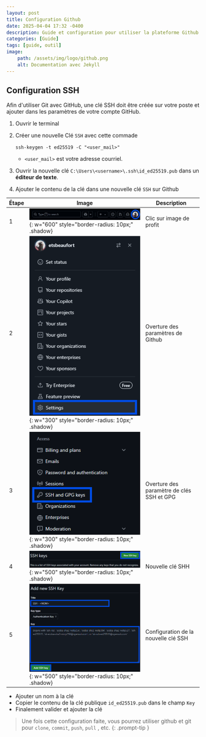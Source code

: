 ```yaml
---
layout: post
title: Configuration Github
date: 2025-04-04 17:32 -0400
description: Guide et configuration pour utiliser la plateforme Github.
categories: [Guide]
tags: [guide, outil]
image: 
    path: /assets/img/logo/github.png
    alt: Documentation avec Jekyll
---
```

## Configuration SSH

Afin d'utiliser Git avec GitHub, une clé SSH doit être créée sur votre poste et ajouter dans les paramètres de votre compte GitHub.

1. Ouvrir le terminal
1. Créer une nouvelle Clé `SSH` avec cette commade

    ```shell
    ssh-keygen -t ed25519 -C "<user_mail>"
    ```

    - `<user_mail>` est votre adresse courriel.

1. Ouvrir la nouvelle clé `C:\Users\<username>\.ssh\id_ed25519.pub` dans un **éditeur de texte**.
1. Ajouter le contenu de la clé dans une nouvelle clé `SSH` sur Github  

Étape|Image|Description
-|-|-
1|![github ssh 1](/assets/img/developpeur/github_ssh_1.png){: w="600" style="border-radius: 10px;" .shadow}| Clic sur image de profit
2|![github ssh 2](/assets/img/developpeur/github_ssh_2.png){: w="300" style="border-radius: 10px;" .shadow}| Overture des paramètres de Github
3|![github ssh 3](/assets/img/developpeur/github_ssh_3.png){: w="300" style="border-radius: 10px;" .shadow}| Overture des paramètre de clés SSH et GPG
4|![github ssh 4](/assets/img/developpeur/github_ssh_4.png){: w="500" style="border-radius: 10px;" .shadow}| Nouvelle clé SHH
5|![github ssh 5](/assets/img/developpeur/github_ssh_5.png){: w="500" style="border-radius: 10px;" .shadow}| Configuration de la nouvelle clé SSH

- Ajouter un nom à la clé
- Copier le contenu de la clé publique `id_ed25519.pub` dans le champ `Key`
- Finalement valider et ajouter la clé

> Une fois cette configuration faite, vous pourrez utiliser github et git pour `clone`, `commit`, `push`, `pull` , etc.
{: .prompt-tip }
